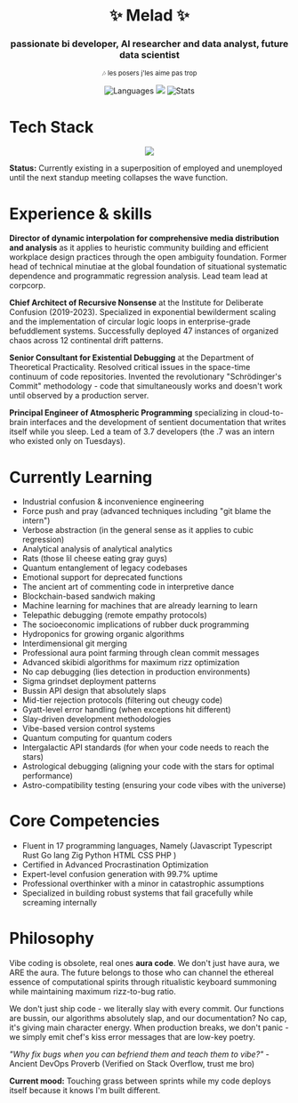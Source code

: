 <h1 align="center">✨ Melad ✨</h1>
<h3 align="center">passionate bi developer, AI researcher and data analyst, future data scientist</h3>
<p align="center"><sub>🎶 les posers j'les aime pas trop</sub></p>


<p align="center">
  <img 
  src="https://github-readme-stats.vercel.app/api/top-langs/?username=genmnz&theme=github_dark&custom_title=Languages&hide_border=true&layout=compact" alt="Languages">
  <img
  src="https://github-readme-stats.vercel.app/api/wakatime?username=ffflabs&custom_title=Time Invested&theme=github_dark&hide_border=true&layout=compact">
  <img 
  src="https://github-readme-stats.vercel.app/api?username=genmnz&theme=github_dark&show_icons=true&custom_title=Stats&hide_border=true"
   alt="Stats"> 
</p>

# Tech Stack
<p align="center">
  <img 
  src="https://skillicons.dev/icons?i=js,ts,python,rust,r,ruby,julia,lua,tensorflow,tailwind,nodejs,nextjs,react,vite,cpp,bash,powershell,vim,vscode,windows,linux,html,css,figma,postgresql,docker,webpack,redis,github,git,grafana,aws,gcp,azure," />
</p>


**Status:** Currently existing in a superposition of employed and unemployed until the next standup meeting collapses the wave function.
# Experience & skills 

**Director of dynamic interpolation for comprehensive media distribution and analysis** as it applies to heuristic community building and efficient workplace design practices through the open ambiguity foundation. Former head of technical minutiae at the global foundation of situational systematic dependence and programmatic regression analysis. Lead team lead at corpcorp.

**Chief Architect of Recursive Nonsense** at the Institute for Deliberate Confusion (2019-2023). Specialized in exponential bewilderment scaling and the implementation of circular logic loops in enterprise-grade befuddlement systems. Successfully deployed 47 instances of organized chaos across 12 continental drift patterns.

**Senior Consultant for Existential Debugging** at the Department of Theoretical Practicality. Resolved critical issues in the space-time continuum of code repositories. Invented the revolutionary "Schrödinger's Commit" methodology - code that simultaneously works and doesn't work until observed by a production server.

**Principal Engineer of Atmospheric Programming** specializing in cloud-to-brain interfaces and the development of sentient documentation that writes itself while you sleep. Led a team of 3.7 developers (the .7 was an intern who existed only on Tuesdays).


# Currently Learning

* Industrial confusion & inconvenience engineering
* Force push and pray (advanced techniques including "git blame the intern")
* Verbose abstraction (in the general sense as it applies to cubic regression)
* Analytical analysis of analytical analytics
* Rats (those lil cheese eating gray guys)
* Quantum entanglement of legacy codebases
* Emotional support for deprecated functions
* The ancient art of commenting code in interpretive dance
* Blockchain-based sandwich making
* Machine learning for machines that are already learning to learn
* Telepathic debugging (remote empathy protocols)
* The socioeconomic implications of rubber duck programming
* Hydroponics for growing organic algorithms
* Interdimensional git merging
* Professional aura point farming through clean commit messages
* Advanced skibidi algorithms for maximum rizz optimization
* No cap debugging (lies detection in production environments)
* Sigma grindset deployment patterns
* Bussin API design that absolutely slaps
* Mid-tier rejection protocols (filtering out cheugy code)
* Gyatt-level error handling (when exceptions hit different)
* Slay-driven development methodologies
* Vibe-based version control systems
* Quantum computing for quantum coders
* Intergalactic API standards (for when your code needs to reach the stars)
* Astrological debugging (aligning your code with the stars for optimal performance)
* Astro-compatibility testing (ensuring your code vibes with the universe)

# Core Competencies

* Fluent in 17 programming languages, Namely (Javascript Typescript Rust Go lang Zig Python HTML CSS PHP )
* Certified in Advanced Procrastination Optimization
* Expert-level confusion generation with 99.7% uptime
* Professional overthinker with a minor in catastrophic assumptions
* Specialized in building robust systems that fail gracefully while screaming internally


# Philosophy

Vibe coding is obsolete, real ones **aura code**. We don't just have aura, we ARE the aura. The future belongs to those who can channel the ethereal essence of computational spirits through ritualistic keyboard summoning while maintaining maximum rizz-to-bug ratio.

We don't just ship code - we literally slay with every commit. Our functions are bussin, our algorithms absolutely slap, and our documentation? No cap, it's giving main character energy. When production breaks, we don't panic - we simply emit chef's kiss error messages that are low-key poetry.

*"Why fix bugs when you can befriend them and teach them to vibe?"* - Ancient DevOps Proverb (Verified on Stack Overflow, trust me bro)

**Current mood:** Touching grass between sprints while my code deploys itself because it knows I'm built different.


